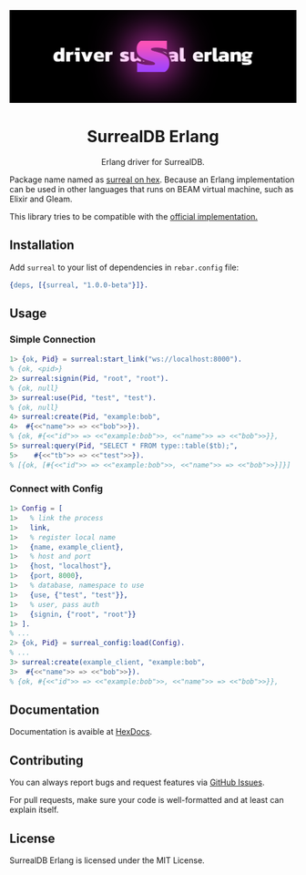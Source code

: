 <div align="center">

![banner](.github/assets/banner.webp)

# SurrealDB Erlang

Erlang driver for SurrealDB.

</div>

Package name named as [surreal on hex](https://hex.pm/packages/surreal). Because an Erlang implementation can be used in other languages that runs on BEAM virtual machine, such as Elixir and Gleam.

This library tries to be compatible with the [official implementation.](https://github.com/surrealdb/surrealdb.js)

## Installation

Add `surreal` to your list of dependencies in `rebar.config` file:

```erlang
{deps, [{surreal, "1.0.0-beta"}]}.
```

## Usage

### Simple Connection

```erlang
1> {ok, Pid} = surreal:start_link("ws://localhost:8000").
% {ok, <pid>}
2> surreal:signin(Pid, "root", "root").
% {ok, null}
3> surreal:use(Pid, "test", "test").
% {ok, null}
4> surreal:create(Pid, "example:bob",
4>  #{<<"name">> => <<"bob">>}).
% {ok, #{<<"id">> => <<"example:bob">>, <<"name">> => <<"bob">>}},
5> surreal:query(Pid, "SELECT * FROM type::table($tb);",
5>    #{<<"tb">> => <<"test">>}).
% [{ok, [#{<<"id">> => <<"example:bob">>, <<"name">> => <<"bob">>}]}]
```

### Connect with Config

```erlang
1> Config = [
1>   % link the process
1>   link,
1>   % register local name
1>   {name, example_client},
1>   % host and port
1>   {host, "localhost"},
1>   {port, 8000},
1>   % database, namespace to use
1>   {use, {"test", "test"}},
1>   % user, pass auth
1>   {signin, {"root", "root"}}
1> ].
% ...
2> {ok, Pid} = surreal_config:load(Config).
% ...
3> surreal:create(example_client, "example:bob",
3>  #{<<"name">> => <<"bob">>}).
% {ok, #{<<"id">> => <<"example:bob">>, <<"name">> => <<"bob">>}},
```

## Documentation

Documentation is avaible at [HexDocs](https://hexdocs.pm/surreal).

## Contributing

You can always report bugs and request features via [GitHub Issues](/issues).

For pull requests, make sure your code is well-formatted and at least can explain itself.

## License

SurrealDB Erlang is licensed under the MIT License.
